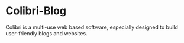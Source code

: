 # Colibri-Blog
Colibri is a multi-use web based software, especially designed to build user-friendly blogs and websites.
